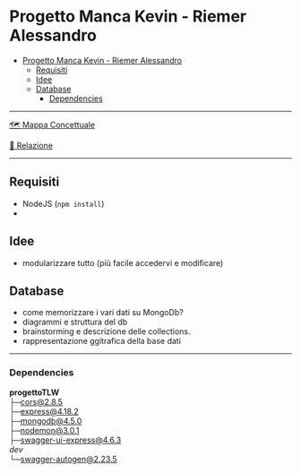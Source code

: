 # Progetto Manca Kevin - Riemer Alessandro

<!--toc:start-->
- [Progetto Manca Kevin - Riemer Alessandro](#progetto-manca-kevin-riemer-alessandro)
  - [Requisiti](#requisiti)
  - [Idee](#idee)
  - [Database](#database)
    - [Dependencies](#dependencies)
<!--toc:end-->

---

[🗺️ Mappa Concettuale](https://excalidraw.com/#room=da3ab79ee669f3f02a7a,JyxrLt7sjJYe53ffVLerYg)

[📃 Relazione](./docs/Relazione.md)

---

## Requisiti

- NodeJS (`npm install`)
-

## Idee

- modularizzare tutto (più facile accedervi e modificare)

## Database

- come memorizzare i vari dati su MongoDb?
- diagrammi e struttura del db
- brainstorming e descrizione delle collections.
- rappresentazione ggitrafica della base dati

---

### Dependencies

**progettoTLW**  
     ├─[cors@2.8.5](https://www.npmjs.com/package/cors)  
     ├─[express@4.18.2](https://www.npmjs.com/package/express)  
     ├─[mongodb@4.5.0](https://www.npmjs.com/package/mongodb)  
     ├─[nodemon@3.0.1](https://www.npmjs.com/package/nodemon)  
     ├─[swagger-ui-express@4.6.3](https://www.npmjs.com/package/swagger-ui-express)  
    *dev*  
     └─[swagger-autogen@2.23.5](https://www.npmjs.com/package/swagger-autogen)  
